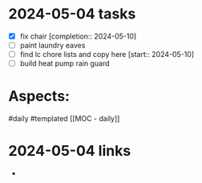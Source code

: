 
# 2024-05-04 tasks

- [x] fix chair  [completion:: 2024-05-10]
- [ ] paint laundry eaves
- [ ] find lc chore lists and copy here  [start:: 2024-05-10]
- [ ] build heat pump rain guard

# Aspects:
#daily #templated
[[MOC - daily]]

# 2024-05-04 links
- 


